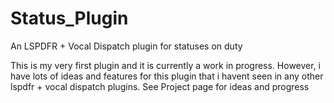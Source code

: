 # Status_Plugin
An LSPDFR + Vocal Dispatch plugin for statuses on duty

This is my very first plugin and it is currently a work in progress.
However, i have lots of ideas and features for this plugin that i havent seen in any other lspdfr + vocal dispatch plugins.
See Project page for ideas and progress
